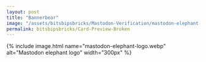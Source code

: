 ```yaml
---
layout: post
title: "Bannerbear"
image: "/assets/bitsbipsbricks/Mastodon-Verification/mastodon-elephant-logo-wider.webp"
permalink: bitsbipsbricks/Card-Preview-Broken
---
```


{% include image.html 
  name="mastodon-elephant-logo.webp" 
  alt="Mastodon elephant logo" 
  width="300px"
%}

